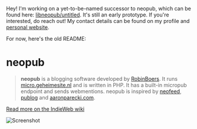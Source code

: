 Hey! I'm working on a yet-to-be-named successor to neopub, which can be found here: [libneopub/untitled](https://github.com/libneopub/untitled). It's still an early prototype. If you're interested, do reach out! My contact details can be found on my profile and [personal website](https://roblog.nl).

For now, here's the old README:

# neopub

> **neopub** is a blogging software developed by [RobinBoers](https://indieweb.org/User:Geheimesite.nl). It runs [micro.geheimesite.nl](https://micro.geheimesite.nl) and is written in PHP. It has a built-in micropub endpoint and sends webmentions. neopub is inspired by [neofeed](https://github.com/victoriadrake/neofeed-theme), [publog](https://p83.nl) and [aaronparecki.com](https://aaronparecki.com).

[Read more on the IndieWeb wiki](https://indieweb.org/neopub)

![Screenshot](https://indieweb.org/images/0/05/neopub-screenshot-1.png)
